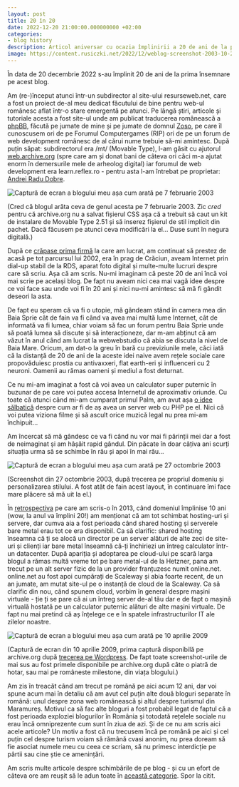 ```yaml
---
layout: post
title: 20 în 20
date: 2022-12-20 21:00:00.000000000 +02:00
categories:
- blog history
description: Articol aniversar cu ocazia împlinirii a 20 de ani de la prima însemnare pe acest blog.
image: https://content.rusiczki.net/2022/12/weblog-screenshot-2003-10-27.png
---
```

În data de 20 decembrie 2022 s-au împlinit 20 de ani de la prima însemnare pe acest blog.

Am (re-)început atunci într-un subdirector al site-ului resurseweb.net, care a fost un proiect de-al meu dedicat făcutului de bine pentru web-ul românesc aflat într-o stare emergentă pe atunci. Pe lângă știri, articole și tutoriale acesta a fost site-ul unde am publicat traducerea românească a [phpBB](https://www.phpbb.com/), făcută pe jumate de mine și pe jumate de domnul [Zoso](https://zoso.ro/), pe care îl cunoscusem ori de pe Forumul Computergames (RIP) ori de pe un forum de web development românesc de al cărui nume trebuie să-mi amintesc. După puțin săpat: subdirectorul era /mt/ (Movable Type), l-am găsit cu ajutorul [web.archive.org](https://web.archive.org) (spre care am și donat bani de câteva ori căci m-a ajutat enorm în demersurile mele de arheolog digital) iar forumul de web development era learn.reflex.ro - pentru asta l-am întrebat pe proprietar: [Andrei Radu Dobre](https://andreiard.ro/).

![Captură de ecran a blogului meu așa cum arată pe 7 februarie 2003](https://content.rusiczki.net/2022/12/weblog-screenshot-2003-02-07.png)

(Cred că blogul arăta ceva de genul acesta pe 7 februarie 2003. Zic *cred* pentru că archive.org nu a salvat fișierul CSS așa că a trebuit să caut un kit de instalare de Movable Type 2.51 și să inserez fișierul de stil implicit din pachet. Dacă făcusem pe atunci ceva modificări la el... Duse sunt în negura digitală.)

După ce [crăpase prima firmă](https://www.rusiczki.net/2022/03/15/cum-sa-calatoresti-in-timp-ghid-practic/) la care am lucrat, am continuat să prestez de acasă pe tot parcursul lui 2002, era în prag de Crăciun, aveam Internet prin dial-up stabil de la RDS, aparat foto digital și multe-multe lucruri despre care să scriu. Așa că am scris. Nu-mi imaginam că peste 20 de ani încă voi mai scrie pe același blog. De fapt nu aveam nici cea mai vagă idee despre ce voi face sau unde voi fi în 20 ani și nici nu-mi amintesc să mă fi gândit deseori la asta.

De fapt eu speram că va fi o utopie, mă gândeam stând în camera mea din Baia Sprie cât de fain va fi când va avea mai multă lume Internet, cât de informată va fi lumea, chiar voiam să fac un forum pentru Baia Sprie unde să poată lumea să discute și să interacționeze, dar m-am abținut că am văzut în anul când am lucrat la webwebstudio că abia se discuta la nivel de Baia Mare. Oricum, am dat-o la greu în bară cu previziunile mele, căci iată că la distanță de 20 de ani de la aceste idei naive avem rețele sociale care propovăduiesc prostia cu antivaxxeri, flat earth-eri și influenceri cu 2 neuroni. Oamenii au rămas oameni și mediul a fost deturnat.

Ce nu mi-am imaginat a fost că voi avea un calculator super puternic în buzunar de pe care voi putea accesa Internetul de aproximativ oriunde. Cu toate că atunci când mi-am cumparat primul Palm, am avut așa [o idee sălbatică](https://www.rusiczki.net/2003/04/03/a-wish/) despre cum ar fi de aș avea un server web cu PHP pe el. Nici că voi putea viziona filme și să ascult orice muzică legal nu prea mi-am închipuit...

Am încercat să mă gândesc ce va fi când nu vor mai fi părinții mei dar a fost de neimaginat și am hâșăit rapid gândul. Din păcate în doar câțiva ani scurți situația urma să se schimbe în rău și apoi în mai rău...

![Captură de ecran a blogului meu așa cum arată pe 27 octombrie 2003](https://content.rusiczki.net/2022/12/weblog-screenshot-2003-10-27.png)

(Screenshot din 27 octombrie 2003, după trecerea pe propriul domeniu și personalizarea stilului. A fost atât de fain acest layout, în continuare îmi face mare plăcere să mă uit la el.)

În [retrospectiva](https://www.rusiczki.net/2013/09/11/zece-ani-de-rusiczki-net/) pe care am scris-o în 2013, când domeniul împlinise 10 ani (wow, la anul va împlini 20!) am menționat că am tot schimbat hosting-uri și servere, dar cumva aia a fost perioada când shared hosting și serverele bare metal erau tot ce era disponibil. Ca să clarific: shared hosting înseamna că ți se alocă un director pe un server alături de alte zeci de site-uri și clienți iar bare metal înseamnă că-ți închiriezi un întreg calculator într-un datacenter. După apariția și adoptarea pe cloud-ului pe scară larga blogul a rămas multă vreme tot pe bare metal-ul de la Hetzner, pana am trecut pe un alt server fizic de la un provider franțuzesc numit online.net. online.net au fost apoi cumpărați de Scaleway și abia foarte recent, de un an jumate, am mutat site-ul pe o instanță de cloud de la Scaleway. Ca să clarific din nou, când spunem cloud, vorbim în general despre mașini virtuale - ție ți se pare că ai un întreg server de-al tău dar e de fapt o mașină virtuală hostată pe un calculator puternic alături de alte mașini virtuale. De fapt nu mai pretind că aș înțelege ce e în spatele infrastructurilor IT ale zilelor noastre.

![Captură de ecran a blogului meu așa cum arată pe 10 aprilie 2009](https://content.rusiczki.net/2022/12/weblog-screenshot-2009-04-10.png)

(Captură de ecran din 10 aprilie 2009, prima captură disponibilă pe archive.org după [trecerea pe Wordpress](https://www.rusiczki.net/2009/04/02/keeping-up-with-the-times/). De fapt toate screenshot-urile de mai sus au fost primele disponibile pe archive.org după câte o piatră de hotar, sau mai pe româneste milestone, din viața blogului.)

Am zis în treacăt când am trecut pe română pe aici acum 12 ani, dar voi spune acum mai în detaliu că am avut cel puțin alte două bloguri separate în română: unul despre zona web românească și altul despre turismul din Maramureș. Motivul ca să fac alte bloguri a fost probabil legat de faptul că a fost perioada exploziei blogurilor în România și totodată rețelele sociale nu erau încă omniprezente cum sunt în ziua de azi. Și de ce nu am scris aici acele articole? Un motiv a fost că nu trecusem încă pe română pe aici și cel puțin cel despre turism voiam să rămână cvasi anonim, nu prea doream să fie asociat numele meu cu ceea ce scriam, să nu primesc interdicție pe pârtii sau cine știe ce amenințări.

Am scris multe articole despre schimbările de pe blog - și cu un efort de câteva ore am reușit să le adun toate în [această categorie](http://www.rusiczki.net/category/blog-history). Spor la citit.
